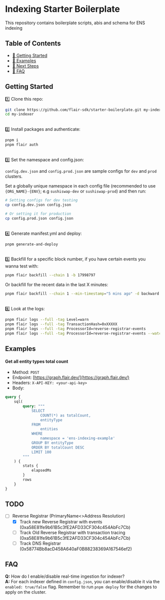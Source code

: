 # Indexing Starter Boilerplate

This repository contains boilerplate scripts, abis and schema for ENS indexing

## Table of Contents

- [🏁 Getting Started](#getting-started)
- [💎 Examples](#examples)
- [🚀 Next Steps](#next-steps)
- [🤔 FAQ](#faq)

## Getting Started

1️⃣ Clone this repo:

```bash
git clone https://github.com/flair-sdk/starter-boilerplate.git my-indexer
cd my-indexer
```

<br /> 
2️⃣ Install packages and authenticate:

```bash
pnpm i
pnpm flair auth
```

<br />
3️⃣ Set the namespace and config.json:

`config.dev.json` and `config.prod.json` are sample configs for `dev` and `prod` clusters.

Set a globally unique namespace in each config file (recommended to use `{ORG_NAME}-{ENV}`; e.g `sushiswap-dev` or `sushiswap-prod`) and then run:

```bash
# Setting configs for dev testing
cp config.dev.json config.json

# Or setting it for production
cp config.prod.json config.json
```

<br />
4️⃣ Generate manifest.yml and deploy:

```bash
pnpm generate-and-deploy
```

<br />
5️⃣ Backfill for a specific block number, if you have certain events you wanna test with:

```bash
pnpm flair backfill --chain 1 -b 17998797
```

Or backfill for the recent data in the last X minutes:

```bash
pnpm flair backfill --chain 1 --min-timestamp="5 mins ago" -d backward
```

<br />
6️⃣ Look at the logs:

```bash
pnpm flair logs --full -tag Level=warn
pnpm flair logs --full -tag TransactionHash=0xXXXXX
pnpm flair logs --full -tag ProcessorId=reverse-registrar-events
pnpm flair logs --full -tag ProcessorId=reverse-registrar-events --watch
```

## Examples

#### Get all entity types total count

- Method: `POST`
- Endpoint: [https://graph.flair.dev/](https://graph.flair.dev/)
- Headers: `X-API-KEY: <your-api-key>`
- Body:

```graphql
query {
    sql(
        query: """
            SELECT
                COUNT(*) as totalCount,
                entityType
            FROM
                entities
            WHERE
                namespace = 'ens-indexing-example'
            GROUP BY entityType
            ORDER BY totalCount DESC
            LIMIT 100
        """
    ) {
        stats {
            elapsedMs
        }
        rows
    }
}
```

## TODO

- [ ] Reverse Registrar (PrimaryName<>Address Resolution)
  - [x] Track new Reverse Registrar with events (0xa58E81fe9b61B5c3fE2AFD33CF304c454AbFc7Cb)
  - [ ] Track Old Reverse Registrar with transaction tracing (0xa58E81fe9b61B5c3fE2AFD33CF304c454AbFc7Cb)
  - [ ] Track DNS Registrar (0x58774Bb8acD458A640aF0B88238369A167546ef2)

## FAQ

**Q:** How do I enable/disable real-time ingestion for indexer? <br />
**A:** For each indexer defined in `config.json`, you can enable/disable it via the `enabled: true/false` flag. Remember to run `pnpm deploy` for the changes to apply on the cluster. <br/><br />

